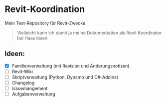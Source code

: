 # Revit-Koordination
Mein Test-Repository für Revit-Zwecke.
> Vielleicht kann ich damit ja meine Dokumentation als Revit Koordinator bei Haas lösen

## Ideen:
- [X] Familienverwaltung (mit Revision und Änderungsnotizen)
- [ ] Revit-Wiki
- [ ] Skriptverwaltung (Python, Dynamo und C#-Addins)
- [ ] Changelog
- [ ] Issuemangement
- [ ] Aufgabenverwaltung
